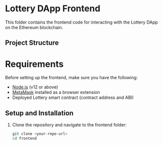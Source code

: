 # Lottery DApp Frontend

This folder contains the frontend code for interacting with the Lottery DApp on the Ethereum blockchain.

## Project Structure


# Requirements

Before setting up the frontend, make sure you have the following:

- [Node.js](https://nodejs.org/en/) (v12 or above)
- [MetaMask](https://metamask.io/) installed as a browser extension
- Deployed Lottery smart contract (contract address and ABI)

## Setup and Installation

1. Clone the repository and navigate to the frontend folder:

   ```bash
   git clone <your-repo-url>
   cd frontend
